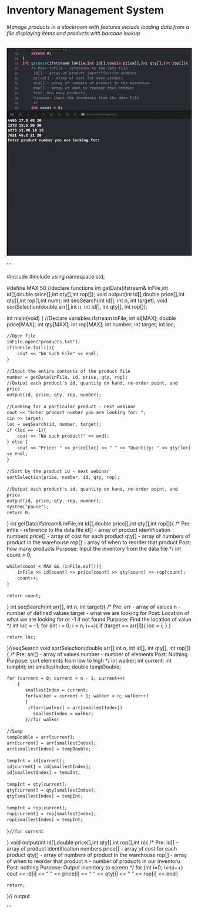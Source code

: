 # Inventory Management System

###### Manage products in a stockroom with features include loading data from a file displaying items and products with barcode lookup

![Software Example](https://github.com/jaaaron/Inventory-Management-System-/blob/main/inventory.gif)

'''

#include <iostream>
#include <fstream>
using namespace std;

#define MAX 50
//declare functions
int getData(ifstream& inFile,int id[],double price[],int qty[],int rop[]);
void output(int id[],double price[],int qty[],int rop[],int num);
int seqSearch(int id[], int n, int target);
void sortSelection(double arr[],int n, int id[], int qty[], int rop[]);

int main(void)
{
    //Declare variables
    ifstream inFile;
    int id[MAX];
    double price[MAX];
    int qty[MAX];
    int rop[MAX];
    int number; int target; int loc;

    //Open file
    inFile.open("products.txt");
    if(inFile.fail()){
        cout << "No Such File" << endl;
    }
    
    //Input the entire contents of the product file
    number = getData(inFile, id, price, qty, rop);
    //Output each product's id, quantity on hand, re-order point, and price
    output(id, price, qty, rop, number);
    
    //Looking for a particular product - next webinar
    cout << "Enter product number you are looking for: ";
    cin >> target;
    loc = seqSearch(id, number, target);
    if (loc == -1){
        cout << "No such product!" << endl;
    } else {
        cout << "Price: " << price[loc] << " " << "Quantity: " << qty[loc] << endl;
    }

    //Sort by the product id - next webinar
    sortSelection(price, number, id, qty, rop);

    //Output each product's id, quantity on hand, re-order point, and price
    output(id, price, qty, rop, number);
    system("pause");
    return 0;
}
int getData(ifstream& inFile,int id[],double price[],int qty[],int rop[]){
    /* Pre: infile - reference to the data file
     id[] - array of product identification numbers
     price[] - array of cost for each product
     qty[] - array of numbers of product in the warehouse
     rop[] - array of when to reorder that product
     Post: how many products
     Purpose: Input the inventory from the data file
     */
    int count = 0;
    
    while(count < MAX && !inFile.eof()){
        inFile >> id[count] >> price[count] >> qty[count] >> rop[count];
        count++;
    }
    
    return count;
}
int seqSearch(int arr[], int n, int target){
    /* Pre: arr - array of values
     n - number of defined values
     target - what we are looking for
     Post: Location of what we are looking for or -1 if not found
     Purpose: Find the location of value
     */
    int loc = -1;
    for (int i = 0; i < n; i++){
        if (target == arr[i]){
            loc = i;
        }
    }
    
    return loc;
}//seqSearch
void sortSelection(double arr[],int n, int id[], int qty[], int rop[]){
    /* Pre:
     arr[] - array of values
     number - number of elements
     Post: Nothing
     Purpose: sort elements from low to high
     */
    int walker; int current; int tempInt;
    int smallestIndex; double tempDouble;
    
    for (current = 0; current < n - 1; current++)
        {
           smallestIndex = current;
           for(walker = current + 1; walker < n; walker++)
           {
            if(arr[walker] < arr[smallestIndex])
              smallestIndex = walker;
           }//for walker
        
    //Swap
    tempDouble = arr[current];
    arr[current] = arr[smallestIndex];
    arr[smallestIndex] = tempDouble;

    tempInt = id[current];
    id[current] = id[smallestIndex];
    id[smallestIndex] = tempInt;
        
    tempInt = qty[current];
    qty[current] = qty[smallestIndex];
    qty[smallestIndex] = tempInt;
        
    tempInt = rop[current];
    rop[current] = rop[smallestIndex];
    rop[smallestIndex] = tempInt;

    }//for current
    
}
void output(int id[],double price[],int qty[],int rop[],int n){
    /* Pre:
     id[] - array of product identification numbers
     price[] - array of cost for each product
     qty[] - array of numbers of product in the warehouse
     rop[] - array of when to reorder that product
     n - number of products in our inventoru
     Post: nothing
     Purpose: Output inventory to screen
     */
    for (int i=0; i<n;i++)
        cout << id[i] << " " << price[i] << " " << qty[i] << " " << rop[i] << endl;
    
    return;
}// output

'''

